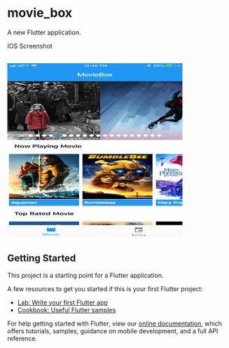 # movie_box

A new Flutter application.


IOS Screenshot

 <br>
  <img width = "400" height = "400" src="https://github.com/HeinXtet/MovieBox-Flutter-/blob/master/iamges/ios_one.PNG?raw=true"/>
 </br>



## Getting Started


This project is a starting point for a Flutter application.

A few resources to get you started if this is your first Flutter project:

- [Lab: Write your first Flutter app](https://flutter.io/docs/get-started/codelab)
- [Cookbook: Useful Flutter samples](https://flutter.io/docs/cookbook)

For help getting started with Flutter, view our 
[online documentation](https://flutter.io/docs), which offers tutorials, 
samples, guidance on mobile development, and a full API reference.
